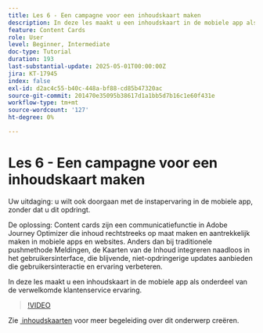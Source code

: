 ```yaml
---
title: Les 6 - Een campagne voor een inhoudskaart maken
description: In deze les maakt u een inhoudskaart in de mobiele app als onderdeel van de welkomstervaring van klanten.
feature: Content Cards
role: User
level: Beginner, Intermediate
doc-type: Tutorial
duration: 193
last-substantial-update: 2025-05-01T00:00:00Z
jira: KT-17945
index: false
exl-id: d2ac4c55-b40c-448a-bf88-cd85b47320ac
source-git-commit: 201470e35095b38617d1a1bb5d7b16c1e60f431e
workflow-type: tm+mt
source-wordcount: '127'
ht-degree: 0%

---
```


# Les 6 - Een campagne voor een inhoudskaart maken

Uw uitdaging: u wilt ook doorgaan met de instapervaring in de mobiele app, zonder dat u dit opdringt.

De oplossing: Content cards zijn een communicatiefunctie in Adobe Journey Optimizer die
inhoud rechtstreeks op maat maken en aantrekkelijk maken in mobiele apps en websites. Anders dan bij traditionele pushmethode
Meldingen, de Kaarten van de Inhoud integreren naadloos in het gebruikersinterface, die blijvende, niet-opdringerige updates aanbieden die gebruikersinteractie en ervaring verbeteren.

In deze les maakt u een inhoudskaart in de mobiele app als onderdeel van de verwelkomde klantenservice
ervaring.

>[!VIDEO](https://video.tv.adobe.com/v/3457973/?learn=on&enablevpops)

Zie [&#x200B; inhoudskaarten &#x200B;](/help/channels/create-content-cards.md) voor meer begeleiding over dit onderwerp creëren.
